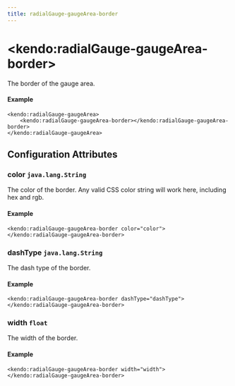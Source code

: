 ```yaml
---
title: radialGauge-gaugeArea-border
---
```


# \<kendo:radialGauge-gaugeArea-border\>

The border of the gauge area.

#### Example
    <kendo:radialGauge-gaugeArea>
        <kendo:radialGauge-gaugeArea-border></kendo:radialGauge-gaugeArea-border>
    </kendo:radialGauge-gaugeArea>

## Configuration Attributes

### color `java.lang.String`

The color of the border. Any valid CSS color string will work here, including hex and rgb.

#### Example
    <kendo:radialGauge-gaugeArea-border color="color">
    </kendo:radialGauge-gaugeArea-border>

### dashType `java.lang.String`

The dash type of the border.

#### Example
    <kendo:radialGauge-gaugeArea-border dashType="dashType">
    </kendo:radialGauge-gaugeArea-border>

### width `float`

The width of the border.

#### Example
    <kendo:radialGauge-gaugeArea-border width="width">
    </kendo:radialGauge-gaugeArea-border>

